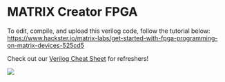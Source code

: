 # MATRIX Creator FPGA
To edit, compile, and upload this verilog code, follow the tutorial below:
https://www.hackster.io/matrix-labs/get-started-with-fpga-programming-on-matrix-devices-525cd5

Check out our [Verilog Cheat Sheet](verilogCheatSheet.md) for refreshers!

![](https://github.com/matrix-io/matrix-creator-fpga/blob/ac/full_core/FPGA_guide.gif)
